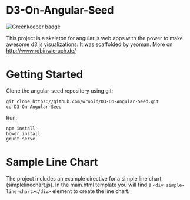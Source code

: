 D3-On-Angular-Seed
==================

[![Greenkeeper badge](https://badges.greenkeeper.io/rwieruch/d3-on-angular-seed.svg)](https://greenkeeper.io/)

This project is a skeleton for angular.js web apps with the power to make awesome d3.js visualizations. It was scaffolded by yeoman. More on http://www.robinwieruch.de/

Getting Started
==================

Clone the angular-seed repository using git:

```
git clone https://github.com/wrobin/D3-On-Angular-Seed.git
cd D3-On-Angular-Seed
```

Run:

```
npm install
bower install
grunt serve
```

Sample Line Chart
==================

The project includes an example directive for a simple line chart (simplelinechart.js). In the main.html template you will find a `<div simple-line-chart></div>` element to create the line chart.
